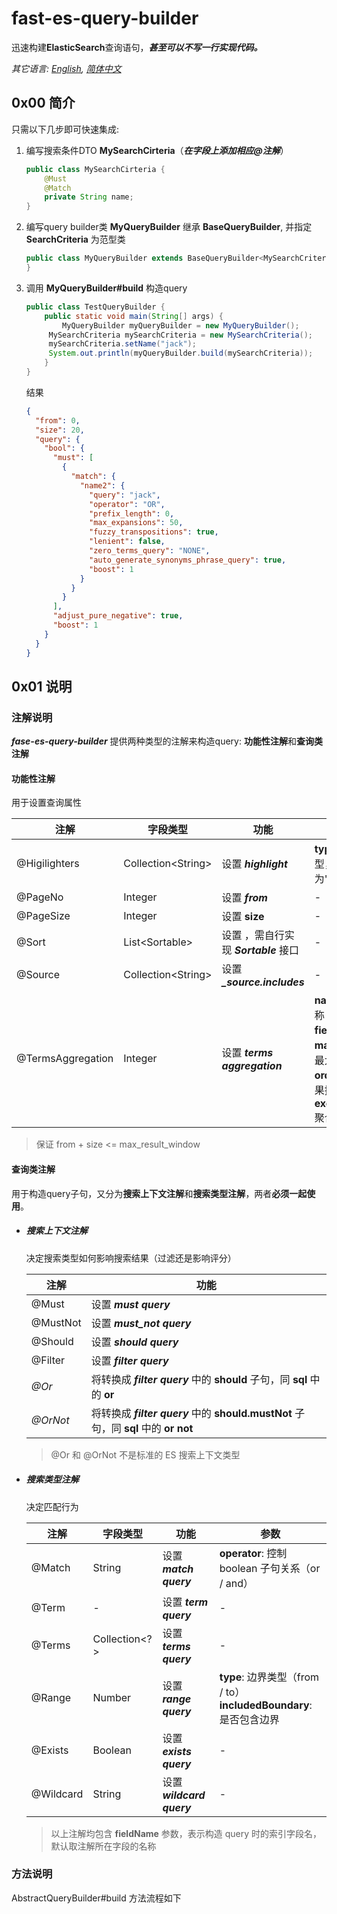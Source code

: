 # fast-es-query-builder

迅速构建**ElasticSearch**查询语句，***甚至可以不写一行实现代码。***

*其它语言: [English](README.md), [简体中文](README.zh-cn.md)*

## 0x00 简介

只需以下几步即可快速集成:

1. 编写搜索条件DTO **MySearchCirteria**（***在字段上添加相应@注解***）

   ```java
   public class MySearchCirteria {
       @Must
       @Match
       private String name;
   }
   ```

2. 编写query builder类 **MyQueryBuilder** 继承 **BaseQueryBuilder**, 并指定 **SearchCriteria** 为范型类

   ```java
   public class MyQueryBuilder extends BaseQueryBuilder<MySearchCriteria> {
   }
   ```

3. 调用 **MyQueryBuilder#build** 构造query

   ```java
   public class TestQueryBuilder {
       public static void main(String[] args) {
           MyQueryBuilder myQueryBuilder = new MyQueryBuilder();
   		MySearchCriteria mySearchCriteria = new MySearchCriteria();
   		mySearchCriteria.setName("jack");
   		System.out.println(myQueryBuilder.build(mySearchCriteria));
       }
   }
   ```

   结果

   ```json
   {
     "from": 0,
     "size": 20,
     "query": {
       "bool": {
         "must": [
           {
             "match": {
               "name2": {
                 "query": "jack",
                 "operator": "OR",
                 "prefix_length": 0,
                 "max_expansions": 50,
                 "fuzzy_transpositions": true,
                 "lenient": false,
                 "zero_terms_query": "NONE",
                 "auto_generate_synonyms_phrase_query": true,
                 "boost": 1
               }
             }
           }
         ],
         "adjust_pure_negative": true,
         "boost": 1
       }
     }
   }
   ```

## 0x01 说明

### 注解说明

***fase-es-query-builder*** 提供两种类型的注解来构造query: **功能性注解**和**查询类注解**

#### 功能性注解

用于设置查询属性

| 注解              | 字段类型            | 功能                                  | 参数                                                         |
| ----------------- | ------------------- | ------------------------------------- | ------------------------------------------------------------ |
| @Higilighters     | Collection\<String> | 设置 ***highlight***                  | **type**: 高亮类型，默认为"fvh"                              |
| @PageNo           | Integer             | 设置  ***from***                      | -                                                            |
| @PageSize         | Integer             | 设置 **size**                         | -                                                            |
| @Sort             | List\<Sortable>     | 设置 ，需自行实现 ***Sortable*** 接口 | -                                                            |
| @Source           | Collection\<String> | 设置 ***_source.includes***           | -                                                            |
| @TermsAggregation | Integer             | 设置 ***terms aggregation***          | **name**: 聚合名称<br />**field**: 聚合字段<br />**maxSize**: 聚合最大结果集<br />**order**: 聚合结果排序方式<br />**executionHint**: 聚合机制 |

> 保证 from + size <= max_result_window

#### 查询类注解

用于构造query子句，又分为**搜索上下文注解**和**搜索类型注解**，两者**必须一起使用**。

* ##### 搜索上下文注解

  决定搜索类型如何影响搜索结果（过滤还是影响评分）

  | 注解     | 功能                                                         |
  | -------- | ------------------------------------------------------------ |
  | @Must    | 设置 ***must query***                                        |
  | @MustNot | 设置 ***must_not query***                                    |
  | @Should  | 设置 ***should query***                                      |
  | @Filter  | 设置 ***filter query***                                      |
  | *@Or*    | 将转换成 ***filter query*** 中的 **should** 子句，同 **sql** 中的 **or** |
  | *@OrNot* | 将转换成 ***filter query*** 中的 **should.mustNot** 子句，同 **sql** 中的 **or not** |

	> @Or 和 @OrNot 不是标准的 ES 搜索上下文类型

* ##### 搜索类型注解

  决定匹配行为

	| 注解      | 字段类型      | 功能                      | 参数                                                         |
    | --------- | ------------- | ------------------------- | ------------------------------------------------------------ |
    | @Match    | String        | 设置 ***match query***    | **operator**: 控制 boolean 子句关系（or / and）              |
    | @Term     | -             | 设置 ***term query***     | -                                                            |
    | @Terms    | Collection<?> | 设置 ***terms query***    | -                                                            |
    | @Range    | Number        | 设置 ***range query***    | **type**: 边界类型（from / to）<br />**includedBoundary**: 是否包含边界 |
    | @Exists   | Boolean       | 设置 ***exists query***   | -                                                            |
    | @Wildcard | String        | 设置 ***wildcard query*** | -                                                            |

	> 以上注解均包含 **fieldName** 参数，表示构造 query 时的索引字段名，默认取注解所在字段的名称

### 方法说明

AbstractQueryBuilder#build 方法流程如下

